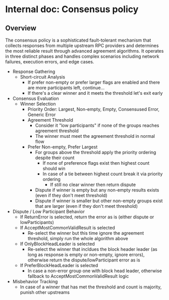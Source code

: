 # Internal doc: Consensus policy

## Overview

The consensus policy is a sophisticated fault-tolerant mechanism that collects responses from multiple upstream RPC providers and determines the most reliable result through advanced agreement algorithms. It operates in three distinct phases and handles complex scenarios including network failures, execution errors, and edge cases.

- Response Gathering
  - Short-circuit Analysis
    - If prefer non-empty or prefer larger flags are enabled and there are more participants left, continue...
    - If there's a clear winner and it meets the threshold let's exit early
- Consensus Evaluation
  - Winner Selection
    - Priority Order: Largest, Non-empty, Empty, Consensused Error, Generic Error
    - Agreement Threshold
      - Consider it "low participants" if none of the groups reaches agreement threshold
      - The winner must meet the agreement threshold in normal flow
    - Prefer Non-empty, Prefer Largest
      - For groups above the threshold apply the priority ordering despite their count
        - If none of preference flags exist then highest count should win
        - In case of a tie between highest count break it via priority ordering
          - If still no clear winner then return dispute
      - Dispute if winner is empty but any non-empty results exists (even if they don't meet threshold)
      - Dispute if winner is smaller but other non-empty groups exist that are larger (even if they don't meet threshold)
- Dispute / Low Participant Behavior
  - If ReturnError is selected, return the error as is (either dispute or lowParticipants)
  - If AcceptMostCommonValidResult is selected
    - Re-select the winner but this time ignore the agreement threshold, simply run the whole algorithm above
  - If OnlyBlockHeadLeader is selected
    - Re-select the winner that incldues the block header leader (as long as response is empty or non-empty, ignore errors), otherwise return the dispute/lowParticipant error as is
  - If PreferBlockHeadLeader is selected
    - In case a non-error group  one with block head leader, otherwise fallback to AcceptMostCommonValidResult logic
- Misbehavior Tracking
  - In case of a winner that has met the threshold and count is majority, punish other upstreams